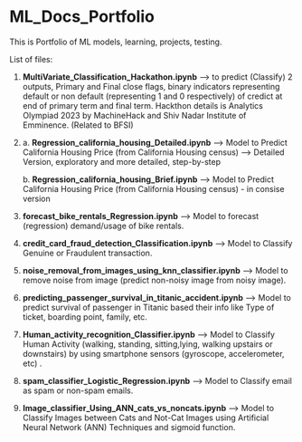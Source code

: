 # ML_Docs_Portfolio
This is Portfolio of ML models, learning, projects, testing.

List of files:

1. **MultiVariate_Classification_Hackathon.ipynb** --> to predict (Classify) 2 outputs, Primary and Final close flags, binary indicators representing default or non default (representing 1 and 0 respectively) of credict at end of primary term and final term. Hackthon details is Analytics Olympiad 2023 by MachineHack and Shiv Nadar Institute of Emminence. (Related to BFSI)

2. a. **Regression_california_housing_Detailed.ipynb** --> Model to Predict California Housing Price (from California Housing census) --> Detailed Version, exploratory and more detailed, step-by-step

   b. **Regression_california_housing_Brief.ipynb** -->  Model to Predict California Housing Price (from California Housing census) - in consise version
   
3. **forecast_bike_rentals_Regression.ipynb** --> Model to forecast (regression) demand/usage of bike rentals.

4. **credit_card_fraud_detection_Classification.ipynb** --> Model to Classify Genuine or Fraudulent transaction.

5. **noise_removal_from_images_using_knn_classifier.ipynb** --> Model to remove noise from image (predict non-noisy image from noisy image).

6. **predicting_passenger_survival_in_titanic_accident.ipynb** --> Model to predict survival of passenger in Titanic based their info like Type of ticket, boarding point, family, etc.

7. **Human_activity_recognition_Classifier.ipynb** --> Model to Classify Human Activity (walking, standing, sitting,lying, walking upstairs or downstairs) by using smartphone sensors (gyroscope, accelerometer, etc) .

8. **spam_classifier_Logistic_Regression.ipynb** --> Model to Classify email as spam or non-spam emails.

9. **Image_classifier_Using_ANN_cats_vs_noncats.ipynb** --> Model to Classify Images between Cats and Not-Cat Images using Artificial Neural Network (ANN) Techniques and sigmoid function.